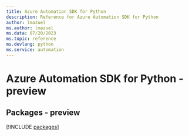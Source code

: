 ```yaml
---
title: Azure Automation SDK for Python
description: Reference for Azure Automation SDK for Python
author: lmazuel
ms.author: lmazuel
ms.data: 07/20/2023
ms.topic: reference
ms.devlang: python
ms.service: automation
---
```

# Azure Automation SDK for Python - preview
## Packages - preview
[!INCLUDE [packages](automation-index.md)]